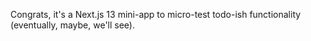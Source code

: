 Congrats, it's a Next.js 13 mini-app to micro-test todo-ish functionality (eventually, maybe, we'll see).
